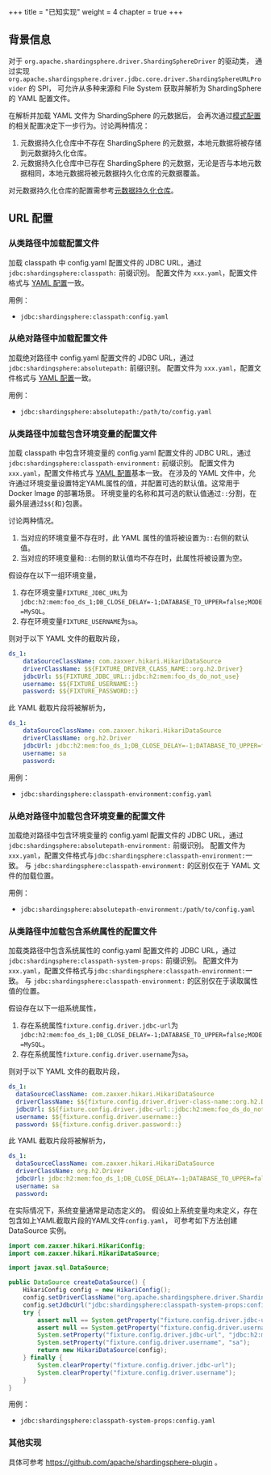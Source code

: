 +++
title = "已知实现"
weight = 4
chapter = true
+++

## 背景信息

对于 `org.apache.shardingsphere.driver.ShardingSphereDriver` 的驱动类，
通过实现 `org.apache.shardingsphere.driver.jdbc.core.driver.ShardingSphereURLProvider` 的 SPI，
可允许从多种来源和 File System 获取并解析为 ShardingSphere 的 YAML 配置文件。

在解析并加载 YAML 文件为 ShardingSphere 的元数据后，
会再次通过[模式配置](../../../java-api/mode)的相关配置决定下一步行为。讨论两种情况：
1. 元数据持久化仓库中不存在 ShardingSphere 的元数据，本地元数据将被存储到元数据持久化仓库。
2. 元数据持久化仓库中已存在 ShardingSphere 的元数据，无论是否与本地元数据相同，本地元数据将被元数据持久化仓库的元数据覆盖。

对元数据持久化仓库的配置需参考[元数据持久化仓库](../../../../common-config/builtin-algorithm/metadata-repository)。

## URL 配置

### 从类路径中加载配置文件
加载 classpath 中 config.yaml 配置文件的 JDBC URL，通过 `jdbc:shardingsphere:classpath:` 前缀识别。
配置文件为 `xxx.yaml`，配置文件格式与 [YAML 配置](../../../yaml-config)一致。

用例：
- `jdbc:shardingsphere:classpath:config.yaml`

### 从绝对路径中加载配置文件
加载绝对路径中 config.yaml 配置文件的 JDBC URL，通过 `jdbc:shardingsphere:absolutepath:` 前缀识别。
配置文件为 `xxx.yaml`，配置文件格式与 [YAML 配置](../../../yaml-config)一致。

用例：
- `jdbc:shardingsphere:absolutepath:/path/to/config.yaml`

### 从类路径中加载包含环境变量的配置文件

加载 classpath 中包含环境变量的 config.yaml 配置文件的 JDBC URL，通过 `jdbc:shardingsphere:classpath-environment:` 前缀识别。
配置文件为 `xxx.yaml`，配置文件格式与 [YAML 配置](../../../yaml-config)基本一致。
在涉及的 YAML 文件中，允许通过环境变量设置特定YAML属性的值，并配置可选的默认值。这常用于 Docker Image 的部署场景。
环境变量的名称和其可选的默认值通过`::`分割，在最外层通过`$${`和`}`包裹。

讨论两种情况。
1. 当对应的环境变量不存在时，此 YAML 属性的值将被设置为`::`右侧的默认值。
2. 当对应的环境变量和`::`右侧的默认值均不存在时，此属性将被设置为空。

假设存在以下一组环境变量，
1. 存在环境变量`FIXTURE_JDBC_URL`为`jdbc:h2:mem:foo_ds_1;DB_CLOSE_DELAY=-1;DATABASE_TO_UPPER=false;MODE=MySQL`。
2. 存在环境变量`FIXTURE_USERNAME`为`sa`。

则对于以下 YAML 文件的截取片段，
```yaml
ds_1:
    dataSourceClassName: com.zaxxer.hikari.HikariDataSource
    driverClassName: $${FIXTURE_DRIVER_CLASS_NAME::org.h2.Driver}
    jdbcUrl: $${FIXTURE_JDBC_URL::jdbc:h2:mem:foo_ds_do_not_use}
    username: $${FIXTURE_USERNAME::}
    password: $${FIXTURE_PASSWORD::}
```
此 YAML 截取片段将被解析为，
```yaml
ds_1:
    dataSourceClassName: com.zaxxer.hikari.HikariDataSource
    driverClassName: org.h2.Driver
    jdbcUrl: jdbc:h2:mem:foo_ds_1;DB_CLOSE_DELAY=-1;DATABASE_TO_UPPER=false;MODE=MySQL
    username: sa
    password:
```

用例：
- `jdbc:shardingsphere:classpath-environment:config.yaml`

### 从绝对路径中加载包含环境变量的配置文件

加载绝对路径中包含环境变量的 config.yaml 配置文件的 JDBC URL，通过 `jdbc:shardingsphere:absolutepath-environment:` 前缀识别。
配置文件为 `xxx.yaml`，配置文件格式与`jdbc:shardingsphere:classpath-environment:`一致。
与 `jdbc:shardingsphere:classpath-environment:` 的区别仅在于 YAML 文件的加载位置。

用例：
- `jdbc:shardingsphere:absolutepath-environment:/path/to/config.yaml`

### 从类路径中加载包含系统属性的配置文件

加载类路径中包含系统属性的 config.yaml 配置文件的 JDBC URL，通过 `jdbc:shardingsphere:classpath-system-props:` 前缀识别。
配置文件为 `xxx.yaml`，配置文件格式与`jdbc:shardingsphere:classpath-environment:`一致。
与 `jdbc:shardingsphere:classpath-environment:` 的区别仅在于读取属性值的位置。

假设存在以下一组系统属性，

1. 存在系统属性`fixture.config.driver.jdbc-url`为`jdbc:h2:mem:foo_ds_1;DB_CLOSE_DELAY=-1;DATABASE_TO_UPPER=false;MODE=MySQL`。
2. 存在系统属性`fixture.config.driver.username`为`sa`。

则对于以下 YAML 文件的截取片段，

```yaml
ds_1:
  dataSourceClassName: com.zaxxer.hikari.HikariDataSource
  driverClassName: $${fixture.config.driver.driver-class-name::org.h2.Driver}
  jdbcUrl: $${fixture.config.driver.jdbc-url::jdbc:h2:mem:foo_ds_do_not_use}
  username: $${fixture.config.driver.username::}
  password: $${fixture.config.driver.password::}
```

此 YAML 截取片段将被解析为，

```yaml
ds_1:
  dataSourceClassName: com.zaxxer.hikari.HikariDataSource
  driverClassName: org.h2.Driver
  jdbcUrl: jdbc:h2:mem:foo_ds_1;DB_CLOSE_DELAY=-1;DATABASE_TO_UPPER=false;MODE=MySQL
  username: sa
  password:
```

在实际情况下，系统变量通常是动态定义的。
假设如上系统变量均未定义，存在包含如上YAML截取片段的YAML文件`config.yaml`，
可参考如下方法创建 DataSource 实例。

```java
import com.zaxxer.hikari.HikariConfig;
import com.zaxxer.hikari.HikariDataSource;

import javax.sql.DataSource;

public DataSource createDataSource() {
    HikariConfig config = new HikariConfig();
    config.setDriverClassName("org.apache.shardingsphere.driver.ShardingSphereDriver");
    config.setJdbcUrl("jdbc:shardingsphere:classpath-system-props:config.yaml");
    try {
        assert null == System.getProperty("fixture.config.driver.jdbc-url");
        assert null == System.getProperty("fixture.config.driver.username");
        System.setProperty("fixture.config.driver.jdbc-url", "jdbc:h2:mem:foo_ds_1;DB_CLOSE_DELAY=-1;DATABASE_TO_UPPER=false;MODE=MySQL");
        System.setProperty("fixture.config.driver.username", "sa");
        return new HikariDataSource(config);
    } finally {
        System.clearProperty("fixture.config.driver.jdbc-url");
        System.clearProperty("fixture.config.driver.username");
    }
}
```

用例：
- `jdbc:shardingsphere:classpath-system-props:config.yaml`

### 其他实现
具体可参考 https://github.com/apache/shardingsphere-plugin 。
